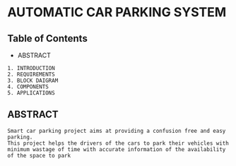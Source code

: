 # AUTOMATIC CAR PARKING SYSTEM


## Table of Contents

   - ABSTRACT
   
    1. INTRODUCTION
    2. REQUIREMENTS
    3. BLOCK DAIGRAM
    4. COMPONENTS
    5. APPLICATIONS
    
    
  ## ABSTRACT 
    Smart car parking project aims at providing a confusion free and easy parking. 
    This project helps the drivers of the cars to park their vehicles with minimum wastage of time with accurate information of the availability of the space to park

